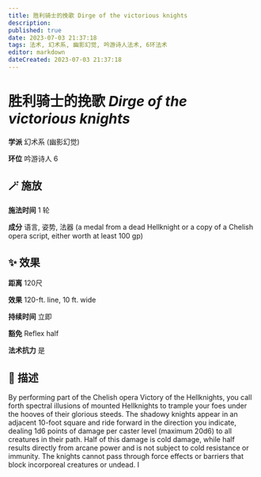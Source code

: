 ```yaml
---
title: 胜利骑士的挽歌 Dirge of the victorious knights
description: 
published: true
date: 2023-07-03 21:37:18
tags: 法术, 幻术系, 幽影幻觉, 吟游诗人法术, 6环法术
editor: markdown
dateCreated: 2023-07-03 21:37:18
---
```


# **胜利骑士的挽歌** *Dirge of the victorious knights*

**学派** 幻术系 (幽影幻觉) 

**环位** 吟游诗人 6

## 🪄 施放

**施法时间** 1 轮

**成分** 语言, 姿势, 法器 (a medal from a dead Hellknight or a copy of a Chelish opera script, either worth at least 100 gp)

## ✨ 效果  

**距离** 120尺 

**效果** 120-ft. line, 10 ft. wide 

**持续时间** 立即 

**豁免** Reflex half

**法术抗力** 是

## 📖 描述

By performing part of the Chelish opera Victory of the Hellknights, you call forth spectral illusions of mounted Hellknights to trample your foes under the hooves of their glorious steeds. The shadowy knights appear in an adjacent 10-foot square and ride forward in the direction you indicate, dealing 1d6 points of damage per caster level (maximum 20d6) to all creatures in their path. Half of this damage is cold damage, while half results directly from arcane power and is not subject to cold resistance or immunity. The knights cannot pass through force effects or barriers that block incorporeal creatures or undead. I
    